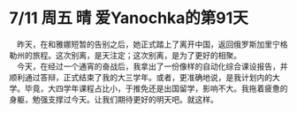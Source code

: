 # 7/11 周五 晴 爱Yanochka的第91天
&emsp;昨天，在和雅娜短暂的告别之后，她正式踏上了离开中国，返回俄罗斯加里宁格勒州的旅程。这次别离，是天注定；这次别离，是为了更好的相聚。\
&emsp;今天，在经过一个通宵的奋战后，我拿出了一份像样的自动化综合课设报告，并顺利通过答辩，正式结束了我的大三学年。或者，更准确地说，是我计划内的大学。毕竟，大四学年课程占比小，于推免还是出国留学，影响不大。我拖着疲惫的身躯，勉强支撑过今天。让我们期待更好的明天吧。就这样。
